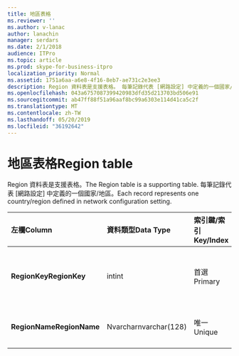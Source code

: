 ```yaml
---
title: 地區表格
ms.reviewer: ''
ms.author: v-lanac
author: lanachin
manager: serdars
ms.date: 2/1/2018
audience: ITPro
ms.topic: article
ms.prod: skype-for-business-itpro
localization_priority: Normal
ms.assetid: 1751a6aa-a6e8-4f16-8eb7-ae731c2e3ee3
description: Region 資料表是支援表格。 每筆記錄代表 [網路設定] 中定義的一個國家/地區。
ms.openlocfilehash: 043a6757087399420983dfd35d213703bd506e91
ms.sourcegitcommit: ab47ff88f51a96aaf8bc99a6303e114d41ca5c2f
ms.translationtype: MT
ms.contentlocale: zh-TW
ms.lasthandoff: 05/20/2019
ms.locfileid: "36192642"
---
```

# <a name="region-table"></a><span data-ttu-id="f6d5e-104">地區表格</span><span class="sxs-lookup"><span data-stu-id="f6d5e-104">Region table</span></span>
 
<span data-ttu-id="f6d5e-105">Region 資料表是支援表格。</span><span class="sxs-lookup"><span data-stu-id="f6d5e-105">The Region table is a supporting table.</span></span> <span data-ttu-id="f6d5e-106">每筆記錄代表 [網路設定] 中定義的一個國家/地區。</span><span class="sxs-lookup"><span data-stu-id="f6d5e-106">Each record represents one country/region defined in network configuration setting.</span></span>
  
|<span data-ttu-id="f6d5e-107">**左欄**</span><span class="sxs-lookup"><span data-stu-id="f6d5e-107">**Column**</span></span>|<span data-ttu-id="f6d5e-108">**資料類型**</span><span class="sxs-lookup"><span data-stu-id="f6d5e-108">**Data Type**</span></span>|<span data-ttu-id="f6d5e-109">**索引鍵/索引**</span><span class="sxs-lookup"><span data-stu-id="f6d5e-109">**Key/Index**</span></span>|<span data-ttu-id="f6d5e-110">**詳細資料**</span><span class="sxs-lookup"><span data-stu-id="f6d5e-110">**Details**</span></span>|
|:-----|:-----|:-----|:-----|
|<span data-ttu-id="f6d5e-111">**RegionKey**</span><span class="sxs-lookup"><span data-stu-id="f6d5e-111">**RegionKey**</span></span> <br/> |<span data-ttu-id="f6d5e-112">int</span><span class="sxs-lookup"><span data-stu-id="f6d5e-112">int</span></span>  <br/> |<span data-ttu-id="f6d5e-113">首選</span><span class="sxs-lookup"><span data-stu-id="f6d5e-113">Primary</span></span>  <br/> |<span data-ttu-id="f6d5e-114">標識國家/地區的唯一號碼。</span><span class="sxs-lookup"><span data-stu-id="f6d5e-114">Unique number identifying the country/region.</span></span>  <br/> |
|<span data-ttu-id="f6d5e-115">**RegionName**</span><span class="sxs-lookup"><span data-stu-id="f6d5e-115">**RegionName**</span></span> <br/> |<span data-ttu-id="f6d5e-116">Nvarchar</span><span class="sxs-lookup"><span data-stu-id="f6d5e-116">nvarchar(128)</span></span>  <br/> |<span data-ttu-id="f6d5e-117">唯一</span><span class="sxs-lookup"><span data-stu-id="f6d5e-117">Unique</span></span>  <br/> |<span data-ttu-id="f6d5e-118">國家/地區的名稱。</span><span class="sxs-lookup"><span data-stu-id="f6d5e-118">The name of the country/region.</span></span>  <br/> |
   

